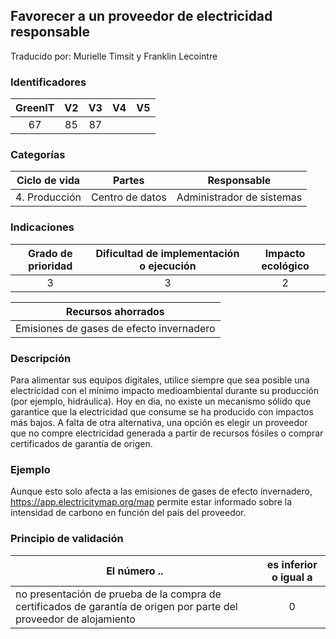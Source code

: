 ## Favorecer a un proveedor de electricidad responsable

Traducido por: Murielle Timsit y Franklin Lecointre

### Identificadores

| GreenIT | V2  | V3  | V4  | V5  |
| :-----: | :-: | :-: | :-: | :-: |
|   67    | 85  | 87  |     |     |

### Categorías

| Ciclo de vida |     Partes      |        Responsable        |
| :-----------: | :-------------: | :-----------------------: |
| 4. Producción | Centro de datos | Administrador de sistemas |

### Indicaciones

| Grado de prioridad | Dificultad de implementación o ejecución | Impacto ecológico |
| :----------------: | :--------------------------------------: | :---------------: |
|         3          |                    3                     |         2         |

|            Recursos ahorrados            |
| :--------------------------------------: |
| Emisiones de gases de efecto invernadero |

### Descripción

Para alimentar sus equipos digitales, utilice siempre que sea posible una electricidad con el mínimo impacto medioambiental durante su producción (por ejemplo, hidráulica).
Hoy en dia, no existe un mecanismo sólido que garantice que la electricidad que consume se ha producido con impactos más bajos.
A falta de otra alternativa, una opción es elegir un proveedor que no compre electricidad generada a partir de recursos fósiles o comprar certificados de garantía de origen.

### Ejemplo

Aunque esto solo afecta a las emisiones de gases de efecto invernadero, https://app.electricitymap.org/map permite estar informado sobre la intensidad de carbono en función del país del proveedor.

### Principio de validación

| El número ..                                                                                                        | es inferior o igual a |
| ------------------------------------------------------------------------------------------------------------------- | :-------------------: |
| no presentación de prueba de la compra de certificados de garantía de origen por parte del proveedor de alojamiento |           0           |
